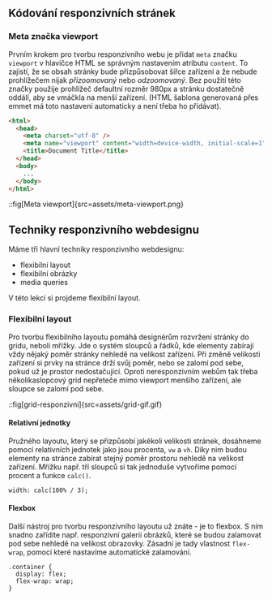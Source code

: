 ## Kódování responzivních stránek

### Meta značka viewport

Prvním krokem pro tvorbu responzivního webu je přidat `meta` značku `viewport` v hlavičce HTML se správným nastavením atributu `content`. To zajistí, že se obsah stránky bude přizpůsobovat šířce zařízení a že nebude prohlížečem nijak _přizoomovaný_ nebo _odzoomovaný_. Bez použití této značky použije prohlížeč defaultní rozměr 980px a stránku dostatečně oddálí, aby se vmáčkla na menší zařízení. (HTML šablona generovaná přes emmet má toto nastavení automaticky a není třeba ho přidávat).

```html
<html>
  <head>
    <meta charset="utf-8" />
    <meta name="viewport" content="width=device-width, initial-scale=1" />
    <title>Document Title</title>
  </head>
  <body>
    ...
  </body>
</html>
```

::fig[Meta viewport]{src=assets/meta-viewport.png}

## Techniky responzivního webdesignu

Máme tři hlavní techniky responzivního webdesignu:

- flexibilní layout
- flexibilní obrázky
- media queries

V této lekci si projdeme flexibilní layout.

### Flexibilní layout

Pro tvorbu flexibilního layoutu pomáhá designérům rozvržení stránky do gridu, neboli mřížky. Jde o systém sloupců a řádků, kde elementy zabírají vždy nějaký poměr stránky nehledě na velikost zařízení. Při změně velikosti zařízení si prvky na stránce drží svůj poměr, nebo se zalomí pod sebe, pokud už je prostor nedostačující. Oproti neresponzivním webům tak třeba několikaslopcový grid nepřeteče mimo viewport menšího zařízení, ale sloupce se zalomí pod sebe. 

::fig[grid-responzivni]{src=assets/grid-gif.gif}

#### Relativní jednotky

Pružného layoutu, který se přizpůsobí jakékoli velikosti stránek, dosáhneme pomocí relativních jednotek jako jsou procenta, `vw` a `vh`. Díky nim budou elementy na stránce zabírat stejný poměr prostoru nehledě na velikost zařízení. Mřížku např. tří sloupců si tak jednoduše vytvoříme pomocí procent a funkce `calc()`. 

```
width: calc(100% / 3);
```

#### Flexbox

Další nástroj pro tvorbu responzivního layoutu už znáte - je to flexbox. S ním snadno zařídíte např. responzivní galerii obrázků, které se budou zalamovat pod sebe nehledě na velikost obrazovky. Zásadní je tady vlastnost `flex-wrap`, pomocí které nastavíme automatické zalamování.

```
.container {
  display: flex;
  flex-wrap: wrap;
}
```
